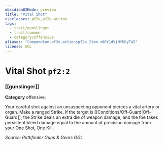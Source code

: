 ```yaml
---
obsidianUIMode: preview
title: "Vital Shot"
cssclasses: pf2e,pf2e-action
tags:
  - trait/gunslinger
  - trait/common
  - category/offensive
aliases: "Compendium.pf2e.actionspf2e.Item.vO0Y1dVjNfbDyT4S"
license: OGL
---
```

# Vital Shot `pf2:2`

### [[gunslinger]]

**Category** offensive; 




Your careful shot against an unsuspecting opponent pierces a vital artery or organ. Make a ranged Strike. If the target is [[Conditions/Off-Guard|Off-Guard]], the Strike deals an extra die of weapon damage, and the foe takes persistent bleed damage equal to the amount of precision damage from your One Shot, One Kill.

*Source: Pathfinder Guns & Gears*
*OGL*